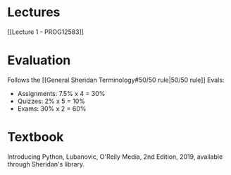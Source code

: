 # Lectures
[[Lecture 1 - PROG12583]]

# Evaluation
Follows the [[General Sheridan Terminology#50/50 rule|50/50 rule]]
Evals:
- Assignments: 7.5% x 4 = 30%
- Quizzes: 2% x 5 = 10%
- Exams: 30% x 2 = 60%
# Textbook
Introducing Python, Lubanovic, O'Reily Media, 2nd Edition, 2019, available through Sheridan's library.